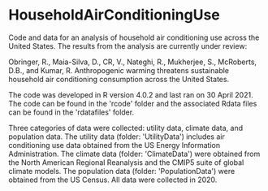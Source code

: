 # HouseholdAirConditioningUse

Code and data for an analysis of household air conditioning use across the United States. The results from the analysis are currently under review: 

Obringer, R., Maia-Silva, D., CR, V., Nateghi, R., Mukherjee, S., McRoberts, D.B., and Kumar, R. Anthropogenic warming threatens sustainable household air conditioning consumption across the United States. 

The code was developed in R version 4.0.2 and last ran on 30 April 2021. The code can be found in the 'rcode' folder and the associated Rdata files can be found in the 'rdatafiles' folder. 

Three categories of data were collected: utility data, climate data, and population data. The utility data (folder: 'UtilityData') includes air conditioning use data obtained from the US Energy Information Administration. The climate data (folder: 'ClimateData') were obtained from the North American Regional Reanalysis and the CMIP5 suite of global climate models. The population data (folder: 'PopulationData') were obtained from the US Census. All data were collected in 2020.


